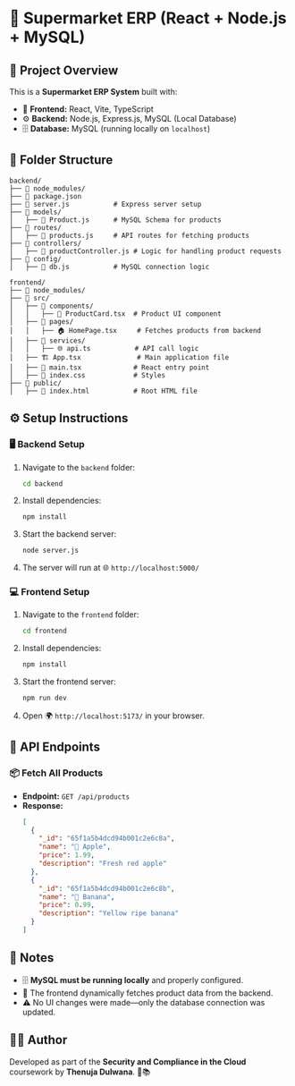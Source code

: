 # 🛒 Supermarket ERP (React + Node.js + MySQL)

## 📌 Project Overview
This is a **Supermarket ERP System** built with:
- 🎨 **Frontend:** React, Vite, TypeScript
- ⚙️ **Backend:** Node.js, Express.js, MySQL (Local Database)
- 🗄️ **Database:** MySQL (running locally on `localhost`)

## 📂 Folder Structure
```
backend/
├── 📁 node_modules/
├── 📄 package.json
├── 🚀 server.js           # Express server setup
├── 📁 models/
│   ├── 📄 Product.js      # MySQL Schema for products
├── 📁 routes/
│   ├── 📄 products.js     # API routes for fetching products
├── 📁 controllers/
│   ├── 📄 productController.js # Logic for handling product requests
├── 📁 config/
│   ├── 📄 db.js           # MySQL connection logic

frontend/
├── 📁 node_modules/
├── 📂 src/
│   ├── 📂 components/
│   │   ├── 🎨 ProductCard.tsx  # Product UI component
│   ├── 📂 pages/
│   │   ├── 🏠 HomePage.tsx     # Fetches products from backend
│   ├── 📂 services/
│   │   ├── 🌐 api.ts           # API call logic
│   ├── 🏗️ App.tsx              # Main application file
│   ├── 🚀 main.tsx             # React entry point
│   ├── 🎨 index.css            # Styles
├── 📂 public/
│   ├── 📄 index.html           # Root HTML file
```

## ⚙️ Setup Instructions
### 🖥️ Backend Setup
1. Navigate to the `backend` folder:
   ```sh
   cd backend
   ```
2. Install dependencies:
   ```sh
   npm install
   ```
3. Start the backend server:
   ```sh
   node server.js
   ```
4. The server will run at 🌐 `http://localhost:5000/`

### 💻 Frontend Setup
1. Navigate to the `frontend` folder:
   ```sh
   cd frontend
   ```
2. Install dependencies:
   ```sh
   npm install
   ```
3. Start the frontend server:
   ```sh
   npm run dev
   ```
4. Open 🌍 `http://localhost:5173/` in your browser.

## 🔌 API Endpoints
### 📦 Fetch All Products
- **Endpoint:** `GET /api/products`
- **Response:**
  ```json
  [
    {
      "_id": "65f1a5b4dcd94b001c2e6c8a",
      "name": "🍎 Apple",
      "price": 1.99,
      "description": "Fresh red apple"
    },
    {
      "_id": "65f1a5b4dcd94b001c2e6c8b",
      "name": "🍌 Banana",
      "price": 0.99,
      "description": "Yellow ripe banana"
    }
  ]
  ```

## 📝 Notes
- 🗄️ **MySQL must be running locally** and properly configured.
- 🔄 The frontend dynamically fetches product data from the backend.
- ⚠️ No UI changes were made—only the database connection was updated.

## 👨‍💻 Author
Developed as part of the **Security and Compliance in the Cloud** coursework by **Thenuja Dulwana**. 🚀📚
